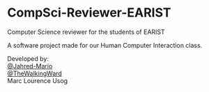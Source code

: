 # CompSci-Reviewer-EARIST
Computer Science reviewer for the students of EARIST

A software project made for our Human Computer Interaction class.

Developed by:<br>
[@Jahred-Mario](https://github.com/Jahred-Mario)<br>
[@TheWalkingWard](https://github.com/TheWalkingWard)<br>
Marc Lourence Usog
